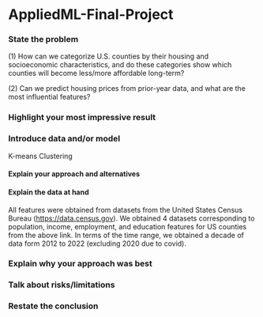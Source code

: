 # AppliedML-Final-Project

### State the problem
(1) How can we categorize U.S. counties by their housing and socioeconomic characteristics, and do these categories show which counties will become less/more affordable long-term?

(2) Can we predict housing prices from prior-year data, and what are the most influential features?
### Highlight your most impressive result
### Introduce data and/or model
K-means Clustering 
#### Explain your approach and alternatives
#### Explain the data at hand
All features were obtained from datasets from the United States Census Bureau (https://data.census.gov). We obtained 4 datasets corresponding to population, income, employment, and education features for US counties from the above link. In terms of the time range, we obtained a decade of data form 2012 to 2022 (excluding 2020 due to covid).
### Explain why your approach was best
### Talk about risks/limitations
### Restate the conclusion